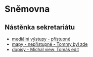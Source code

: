---
---

# Sněmovna

## Nástěnka sekretariátu
- [mediální výstupy - přístupné](https://drive.google.com/drive/folders/1V67BpnxUAW7LP7s49ctVlDMbwDvbCSj3?usp=sharing)
- [mapy - nepřístupné - Tommy byl zde](https://drive.google.com/drive/folders/1vhZGLh5F82NYhl0eS_k7ahuOOo6ZRc0y?usp=sharing)
- [dopisy - Michal view, Tomáš edit](https://drive.google.com/drive/folders/143cJUH9GnBYX3ueZSrGqLeivCbW6gU8A)
